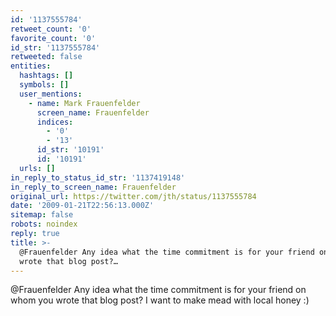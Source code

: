 ```yaml
---
id: '1137555784'
retweet_count: '0'
favorite_count: '0'
id_str: '1137555784'
retweeted: false
entities:
  hashtags: []
  symbols: []
  user_mentions:
    - name: Mark Frauenfelder
      screen_name: Frauenfelder
      indices:
        - '0'
        - '13'
      id_str: '10191'
      id: '10191'
  urls: []
in_reply_to_status_id_str: '1137419148'
in_reply_to_screen_name: Frauenfelder
original_url: https://twitter.com/jth/status/1137555784
date: '2009-01-21T22:56:13.000Z'
sitemap: false
robots: noindex
reply: true
title: >-
  @Frauenfelder Any idea what the time commitment is for your friend on whom you
  wrote that blog post?…
---
```


@Frauenfelder Any idea what the time commitment is for your friend on whom you wrote that blog post? I want to make mead with local honey :)